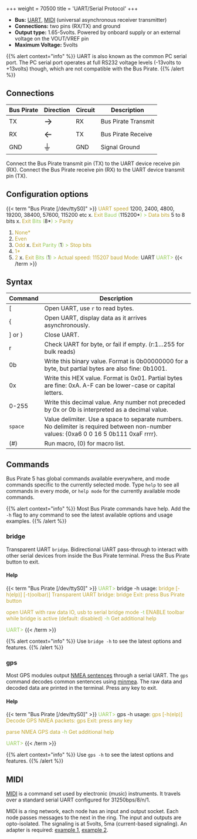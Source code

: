 +++
weight = 70500
title = 'UART/Serial Protocol'
+++

-   **Bus:** [UART](http://en.wikipedia.org/wiki/Serial_uart),
    [MIDI](http://en.wikipedia.org/wiki/Musical_Instrument_Digital_Interface)
    (universal asynchronous receiver transmitter)
-   **Connections:** two pins (RX/TX) and ground
-   **Output type:** 1.65-5volts. Powered by onboard supply or an external voltage on the VOUT/VREF pin
-   **Maximum Voltage:** 5volts

{{% alert context="info" %}}
UART is also known as the common PC serial port. The PC serial port
operates at full RS232 voltage levels (-13volts to +13volts) though,
which are not compatible with the Bus Pirate.
{{% /alert %}}

## Connections
| Bus Pirate | Direction                     | Circuit | Description   |
|------------|--------------------------|---------|---------------|
| TX       | <font size="+2">→</font> | RX    | Bus Pirate Transmit   |
| RX        | <font size="+2">←</font> | TX     | Bus Pirate Receive  |
| GND        | <font size="+2">⏚</font> | GND     | Signal Ground |

Connect the Bus Pirate transmit pin (TX) to the UART device receive
pin (RX). Connect the Bus Pirate receive pin (RX) to the UART
device transmit pin (TX).

## Configuration options

{{< term "Bus Pirate [/dev/ttyS0]" >}}
<span style="color:#bfa530">UART speed</span>
 1200, 2400, 4800, 19200, 38400, 57600, 115200 etc
 x. <span style="color:#bfa530">Exit</span>
<span style="color:#96cb59">Baud (</span>115200*<span style="color:#96cb59">) ></span> 
<span style="color:#bfa530">Data bits</span>
 5 to 8 bits
 x. <span style="color:#bfa530">Exit</span>
<span style="color:#96cb59">Bits (</span>8*<span style="color:#96cb59">) ></span> 
<span style="color:#bfa530">Parity</span>
 1. <span style="color:#bfa530">None*</span>
 2. <span style="color:#bfa530">Even</span>
 3. <span style="color:#bfa530">Odd</span>
 x. <span style="color:#bfa530">Exit</span>
<span style="color:#96cb59">Parity (</span>1<span style="color:#96cb59">) ></span> 
<span style="color:#bfa530">Stop bits</span>
 1. <span style="color:#bfa530">1*</span>
 2. <span style="color:#bfa530">2</span>
 x. <span style="color:#bfa530">Exit</span>
<span style="color:#96cb59">Bits (</span>1<span style="color:#96cb59">) ></span> 
<span style="color:#bfa530">Actual speed: 115207 baud</span>
<span style="color:#bfa530">Mode:</span> UART
<span style="color:#96cb59">UART></span> 
{{< /term >}}

## Syntax

|Command| Description  |
|---------|-------|
| [      | Open UART, use ```r``` to read bytes. |
| \{       | Open UART, display data as it arrives asynchronously. |
| \] or } | Close UART.  |
| r       | Check UART for byte, or fail if empty. (r:1…255 for bulk reads) |
| 0b      | Write this binary value. Format is 0b00000000 for a byte, but partial bytes are also fine: 0b1001.|
| 0x      | Write this HEX value. Format is 0x01. Partial bytes are fine: 0xA. A-F can be lower-case or capital letters. |
| 0-255   | Write this decimal value. Any number not preceded by 0x or 0b is interpreted as a decimal value. |
| ```space```| Value delimiter. Use a space to separate numbers. No delimiter is required between non-number values: \{0xa6 0 0 16 5 0b111 0xaF rrrr}. |
| \(#\)   | Run macro, (0) for macro list. |


## Commands

Bus Pirate 5 has global commands available everywhere, and mode commands specific to the currently selected mode. Type ```help``` to see all commands in every mode, or ```help mode``` for the currently available mode commands.

{{% alert context="info" %}}
Most Bus Pirate commands have help. Add the ```-h``` flag to any command to see the latest available options and usage examples. 
{{% /alert %}}

### bridge

Transparent UART ```bridge```. Bidirectional UART pass-through to interact with other serial devices from inside the Bus Pirate terminal. Press the Bus Pirate button to exit.

#### Help

{{< term "Bus Pirate [/dev/ttyS0]" >}}
<span style="color:#96cb59">UART></span> bridge -h
usage:
<span style="color:#bfa530">bridge	[-h(elp)] [-t(oolbar)]</span>
<span style="color:#bfa530">Transparent UART bridge: bridge</span>
<span style="color:#bfa530">Exit: press Bus Pirate button</span>

<span style="color:#bfa530">open UART with raw data IO, usb to serial bridge mode</span>
<span style="color:#96cb59">-t</span>	<span style="color:#bfa530">ENABLE toolbar while bridge is active (default: disabled)</span>
<span style="color:#96cb59">-h</span>	<span style="color:#bfa530">Get additional help</span>

<span style="color:#96cb59">UART></span> 
{{< /term >}} 
 

{{% alert context="info" %}}
Use ```bridge -h``` to see the latest options and features.
{{% /alert %}}

### gps 
Most GPS modules output [NMEA sentences](https://gpsd.gitlab.io/gpsd/NMEA.html) through a serial UART. The ```gps``` command decodes common sentences using [minmea](https://github.com/kosma/minmea). The raw data and decoded data are printed in the terminal. Press any key to exit.

#### Help

{{< term "Bus Pirate [/dev/ttyS0]" >}}
<span style="color:#96cb59">UART></span> gps -h
usage:
<span style="color:#bfa530">gps	[-h(elp)]</span>
<span style="color:#bfa530">Decode GPS NMEA packets: gps</span>
<span style="color:#bfa530">Exit: press any key</span>

<span style="color:#bfa530">parse NMEA GPS data</span>
<span style="color:#96cb59">-h</span>	<span style="color:#bfa530">Get additional help</span>

<span style="color:#96cb59">UART></span> 
{{< /term >}}

{{% alert context="info" %}}
Use ```gps -h``` to see the latest options and features.
{{% /alert %}}

<!--

                                                             |
| 2   | Live raw UART monitor. Any key exits. [More](http://dangerousprototypes.com/2009/10/19/uart-mode-updates/) |
| 3   | Transparent UART bridge with flow control.                                                                 |



### Live UART monitor

UART>(2)**<<<macro 2, UART monitor** Raw UART input. Space to
exit. UART> The UART monitor macro (2) shows a live display of
UART input as raw byte values without any type of formatting. Press any
key to exit the live monitor. This mode works best with a terminal that
can display raw byte values in a variety of formats.

This macro is like the transparent UART macro (1) but without
transmission abilities, and it can be exited with a key press. It’s
useful for monitoring high-speed UART input that causes buffer overrun
errors in other modes.
-->
## MIDI

[MIDI](http://en.wikipedia.org/wiki/Musical_Instrument_Digital_Interface)
is a command set used by electronic (music) instruments. It travels over
a standard serial UART configured for 31250bps/8/n/1.

MIDI is a ring network, each node has an input and output socket. Each
node passes messages to the next in the ring. The input and outputs are
opto-isolated. The signaling is at 5volts, 5ma (current-based
signaling). An adapter is required: [example
1](http://www.compuphase.com/electronics/midi_rs232.htm), [example
2](https://midi.org/specs).



<!--

For macros and modes with flow control: CTS is on the CS pin (PIC input
from external circuit is passed to FTDI USB->serial chip). RTS is on the
CLOCK pin (PIC output mirrors output from FTDI chip).
-->
